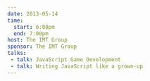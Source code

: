 ```yaml
---
date: 2013-05-14
time:
  start: 6:00pm
  end: 7:00pm
host: The IMT Group
sponsor: The IMT Group
talks:
 - talk: JavaScript Game Development
 - talk: Writing JavaScript like a grown-up
---
```

